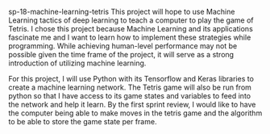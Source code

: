<h>   s p - 1 8 - m a c h i n e - l e a r n i n g - t e t r i s  </h>
 
This project will hope to use Machine Learning tactics of deep learning to teach a computer to play the game of Tetris. I chose this project because Machine Learning and its applications fascinate me and I want to learn how to implement these strategies while programming. While achieving human-level performance may not be possible given the time frame of the project, it will serve as a strong introduction of utilizing machine learning.

For this project, I will use Python with its Tensorflow and Keras libraries to create a machine learning network. The Tetris game will also be run from python so that I have access to its game states and variables to feed into the network and help it learn. By the first sprint review, I would like to have the computer being able to make moves in the tetris game and the algorithm to be able to store the game state per frame.
